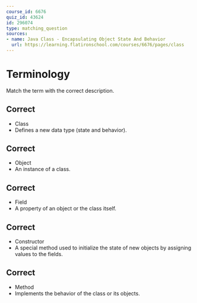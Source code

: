 ```yaml
---
course_id: 6676
quiz_id: 43624
id: 296074
type: matching_question
sources:
- name: Java Class - Encapsulating Object State And Behavior
  url: https://learning.flatironschool.com/courses/6676/pages/class
---
```


# Terminology

Match the term with the correct description.

## Correct

- Class
- Defines a new data type (state and behavior).

## Correct

- Object
- An instance of a class.

## Correct

- Field
- A property of an object or the class itself.

## Correct

- Constructor
- A special method used to initialize the state of new objects by assigning values to the fields.

## Correct

- Method
- Implements the behavior of the class or its objects.
